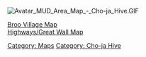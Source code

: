 ![](Avatar_MUD_Area_Map_-_Cho-ja_Hive.GIF "Avatar_MUD_Area_Map_-_Cho-ja_Hive.GIF")

[Broo Village Map](Broo_Village_Map "wikilink")  
[Highways/Great Wall Map](Highways/Great_Wall_Map "wikilink")  

[Category: Maps](Category:_Maps "wikilink") [Category: Cho-ja
Hive](Category:_Cho-ja_Hive "wikilink")
